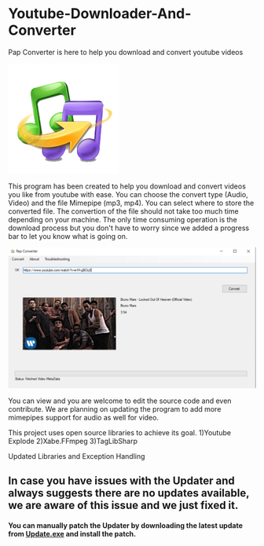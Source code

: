 # Youtube-Downloader-And-Converter
Pap Converter is here to help you download and convert youtube videos

![](images/Pap%20Converter.png)

This program has been created to help you download and convert videos you like from youtube with ease.
You can choose the convert type (Audio, Video) and the file Mimepipe (mp3, mp4). You can select where to store the converted file.
The convertion of the file should not take too much time depending on your machine. The only time consuming operation is the download process but you don't have to worry since we added a progress bar to let you know what is going on.

![](images/snapshot.PNG)

You can view and you are welcome to edit the source code and even contribute.
We are planning on updating the program to add more mimepipes support for audio as well for video.


This project uses open source libraries to achieve its goal. 
1)Youtube Explode
2)Xabe.FFmpeg
3)TagLibSharp

Updated Libraries and Exception Handling

## In case you have issues with the Updater and always suggests there are no updates available, we are aware of this issue and we just fixed it.
#### You can manually patch the Updater by downloading the latest update from [Update.exe](setup/Update/Update.exe) and install the patch.
